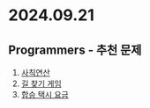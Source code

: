 # 2024.09.21

## Programmers - 추천 문제
1. [사칙연산](https://school.programmers.co.kr/learn/courses/30/lessons/1843)
2. [길 찾기 게임](https://school.programmers.co.kr/learn/courses/30/lessons/42892)
3. [합승 택시 요금](https://school.programmers.co.kr/learn/courses/30/lessons/72413)